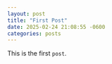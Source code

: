 ```yaml
---
layout: post
title: "First Post"
date: 2025-02-24 21:08:55 -0600
categories: posts
---
```


This is the first `post`.
